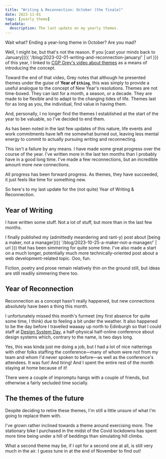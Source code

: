 ```yaml
---
title: "Writing & Reconnection: October (the finale)"
date: 2023-11-01
tags: [yearly theme]
metadata:
  description: The last update on my yearly themes.
---
```


Wait what? Ending a year-long theme in October? Are you mad?

Well, I might be, but that's not the reason. If you [cast your minds back to January]({{ '/blog/2023-02-01-writing-and-reconnection-january/' | url }}) of this year, I linked to [CGP Grey's video about themes](https://www.youtube.com/watch?v=NVGuFdX5guE) as a means of introducing the concept.

Toward the end of that video, Grey notes that although he presented themes under the guise of **Year of `$thing`**, this was simply to provide a useful analogue to the concept of New Year's resolutions. Themes are not time-boxed. They can last for a month, a season, or a decade. They are made to be flexible and to adapt to the changing tides of life. Themes last for as long as you, the individual, find value in having them.

And, personally, I no longer find the themes I established at the start of the year to be valuable, so I've decided to end them.

As has been noted in the last few updates of this nature, life events and work commitments have left me somewhat burned out, leaving less mental energy to commit to actually pursuing writing and reconnecting.

This isn't a failure by any means. I have made some great progress over the course of the year. I've written more in the last ten months than I probably have in a good long time. I've made a few reconnections, but an incredible amount more _new_ connections.

All progress has been forward progress. As themes, they have succeeded, it just feels like time for something new.

So here's to my last update for the (not quite) Year of Writing & Reconnection.

## Year of Writing

I have written some stuff. Not a lot of stuff, but more than in the last few months.

I finally published my (admittedly meandering and rant-y) post about [being a maker, not a manager]({{ '/blog/2023-10-25-a-maker-not-a-manager/' | url }}) that has been simmering for quite some time. I've also made a start on a much longer, potentially much more technically-oriented post about a web development-related topic. Ooo, fun.

Fiction, poetry and prose remain relatively thin on the ground still, but ideas are still readily simmering there too.

## Year of Reconnection

Reconnection as a concept hasn't really happened, but new connections absolutely have been a thing this month.

I unfortunately missed this month's furmeet (my first absence for quite some time, I think) due to feeling a bit under the weather. It also happened to be the day before I travelled waaaay up north to Edinburgh so that I could staff at [Design System Day](https://design-system.service.gov.uk/community/design-system-day-2023/), a half-physical half-online conference about design systems which, contrary to the name, is two days long.

Yes, this was kinda just me doing a job, but I had a lot of nice natterings with other folks staffing the conference—many of whom were not from my team and whom I'd never spoken to before—as well as the conference's attendees. It was fun! And tiring! And I spent the entire rest of the month staying at home because of it!

There were a couple of impromptu hangs with a couple of friends, but otherwise a fairly secluded time socially.

## The themes of the future

Despite deciding to retire these themes, I'm still a little unsure of what I'm going to replace them with.

I've grown rather inclined towards a theme around exercising more. The stationary bike I purchased in the midst of the Covid lockdowns has spent more time being under a hill of beddings than simulating hill climbs.

What a second theme may be, if I opt for a second one at all, is still very much in the air. I guess tune in at the end of November to find out!
